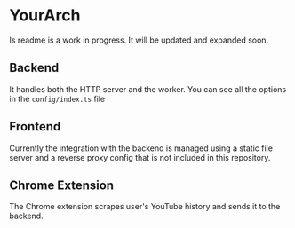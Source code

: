 # YourArch

Is readme is a work in progress. It will be updated and expanded soon.

## Backend

It handles both the HTTP server and the worker. You can see all the options in the `config/index.ts` file

## Frontend

Currently the integration with the backend is managed using a static file server and a reverse proxy config that is not included in this repository.

## Chrome Extension

The Chrome extension scrapes user's YouTube history and sends it to the backend.